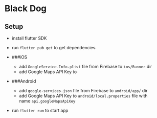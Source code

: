 # Black Dog

## Setup
 * install flutter SDK
 * run `flutter pub get` to get dependencies
 * ###iOS
    * add `GoogleService-Info.plist` file from Firebase to `ios/Runner` dir
    * add Google Maps API Key to
 * ###Android
    * add `google-services.json` file from Firebase to `android/app/` dir
    * add Google Maps API Key to `android/local.properties` file with name `api.googleMapsApiKey`
    
 * run `flutter run` to start app
